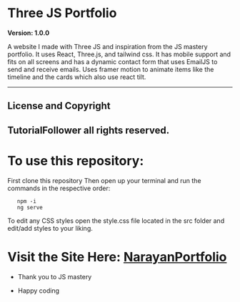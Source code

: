 # Three JS Portfolio

**Version: 1.0.0**

A website I made with Three JS and inspiration from the JS mastery portfolio. It uses React, Three.js, and tailwind css.
It has mobile support and fits on all screens and has a dynamic contact form that uses EmailJS to send and receive emails.
Uses framer motion to animate items like the timeline and the cards which also use react tilt.

---
## License and Copyright

TutorialFollower all rights reserved.
---

# To use this repository:

First clone this repository
Then open up your terminal and run the commands in the respective order:
```
   npm -i
   ng serve
```     
To edit any CSS styles open the style.css file located in the src folder and edit/add styles to your liking.

# Visit the Site Here: [NarayanPortfolio](https://narayanworkportfolio.netlify.app)

- Thank you to JS mastery

- Happy coding
